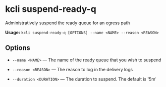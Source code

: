 # kcli suspend-ready-q


Administratively suspend the ready queue for an egress path


**Usage:** `kcli suspend-ready-q [OPTIONS] --name <NAME> --reason <REASON>`

## Options


* `--name <NAME>` — The name of the ready queue that you wish to suspend

* `--reason <REASON>` — The reason to log in the delivery logs

* `--duration <DURATION>` — The duration to suspend. The default is '5m'



